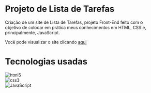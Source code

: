 # Projeto de Lista de Tarefas
 Criação de um site de Lista de Tarefas, projeto Front-End feito com o objetivo de colocar em prática meus conhecimentos em HTML, CSS e, principalmente, JavaScript.
<p>
  
  Você pode visualizar o site clicando [aqui](https://lista-de-tarefas-five-kappa.vercel.app/)
</p>

# Tecnologias usadas

<p align="center">
 
  <img src="https://img.shields.io/badge/HTML5-E34F26?style=for-the-badge&logo=html5&logoColor=white" alt="html5"> <br>
  <img src="https://img.shields.io/badge/CSS3-1572B6?style=for-the-badge&logo=css3&logoColor=white" alt="css3"> <br>
  <img src="https://img.shields.io/badge/JavaScript-F7DF1E?style=for-the-badge&logo=javascript&logoColor=black" alt="JavaScript"> <br>
</p>
